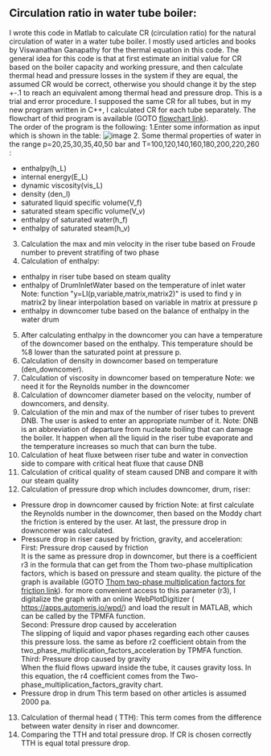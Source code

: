 ## Circulation ratio in water tube boiler:
I wrote this code in Matlab to calculate CR (circulation ratio) for the natural circulation of water in a water tube boiler. I mostly used articles and books by Viswanathan Ganapathy for the thermal equation in this code. The general idea for this code is that at first estimate an initial value for CR based on the boiler capacity and working pressure, and then calculate thermal head and pressure losses in the system if they are equal, the assumed CR would be correct, otherwise you should change it by the step +-.1 to reach an equivalent among thermal head and pressure drop. This is a trial and error procedure. I supposed the same CR for all tubes, but in my new program written in C++, I calculated CR for each tube separately. The flowchart of thid program is available (GOTO [flowchart link](https://github.com/Afsaneh-Karami/MATLAB/blob/main/CR%20calculation%20in%20water%20tube%20boiler/Folder/CR%20flowchart.pdf)).<br /> 
The order of the program is the following:
1.Enter some information as input which is shown in the table:
 ![image](https://user-images.githubusercontent.com/78735911/164958801-67bcac91-16af-4e68-a731-cc5ddc144da2.png)
2. Some thermal properties of water in the range p=20,25,30,35,40,50 bar and T=100,120,140,160,180,200,220,260 :
* enthalpy(h_L) 
* internal energy(E_L)
* dynamic viscosity(vis_L)
* density (den_l)
* saturated liquid specific volume(V_f)
* saturated steam specific volume(V_v)
* enthalpy of saturated water(h_f)
* enthalpy of saturated steam(h_v)
3. Calculation the max and min velocity in the riser tube based on Froude number to prevent stratifing of two phase
4. Calculation of enthalpy:
* enthalpy in riser tube based on steam quality
* enthalpy of DrumInletWater based on the temperature of inlet water
Note: function "y=LI(p,variable,matrix,matrix2)" is used to find y in matrix2 by linear interpolation based on variable in matrix at pressure p <br /> 
* enthalpy in downcomer tube based on the balance of enthalpy in the water drum 
5.  After calculating enthalpy in the downcomer you can have a temperature of the downcomer based on the enthalpy. This temperature should be %8 lower than the saturated point at pressure p.  
6. Calculation of density in downcomer based on temperature (den_downcomer).
7. Calculation of viscosity in downcomer based on temperature 
Note: we need it for the Reynolds number in the downcomer
8. Calculation of downcomer diameter based on the velocity, number of downcomers, and density.
9. Calculation of the min and max of the number of riser tubes to prevent DNB. The user is asked to enter an appropriate number of it.
Note: DNB is an abbreviation of departure from nucleate boiling that can damage the boiler. It happen when all the liquid in the riser tube evaporate and the temperature increases so much that can burn the tube.
10. Calculation of heat fluxe between riser tube and water in convection side to compare with critical heat fluxe that cause DNB 
11. Calculation of critical quality of steam caused DNB and compare it with our steam quality
12. Calculation of pressure drop which includes downcomer, drum, riser:
* Pressure drop in downcomer caused by friction
Note: at first calculate the Reynolds number in the downcomer, then based on the Moddy chart the friction is entered by the user. At last, the pressure drop in downcomer was calculated.
* Pressure drop in riser caused by friction, gravity, and acceleration:<br />
First: Pressure drop caused by friction<br />
It is the same as pressure drop in downcomer, but there is a coefficient r3 in the formula that can get from the Thom two-phase multiplication factors,  which is based on pressure and steam quality. the picture of the graph is available (GOTO [Thom two-phase multiplication factors for friction link](https://github.com/Afsaneh-Karami/MATLAB/blob/main/CR%20calculation%20in%20water%20tube%20boiler/Folder/Thom%20two-phase%20multiplication%20factors%20for%20friction.jpg)). for more convenient access to this parameter (r3), I digitalize the graph with an online WebPlotDigitizer ( https://apps.automeris.io/wpd/) and load the result in MATLAB, which can be called by the TPMFA function. <br />
Second: Pressure drop caused by acceleration <br />
The slipping of liquid and vapor phases regarding each other causes this pressure loss. the same as before r2 coefficient obtain from the two_phase_multiplication_factors_acceleration by TPMFA function.<br />
Third: Pressure drop caused by gravity <br /> 
When the fluid flows upward inside the tube, it causes gravity loss. In this equation, the r4 coefficient comes from the Two-phase_multiplication_factors_gravity chart.
* Pressure drop in drum
This term based on other articles is assumed 2000 pa.<br />
13. Calculation of thermal head ( TTH): This term comes from the difference between water density in riser and downcomer. 
14. Comparing the TTH and total pressure drop. If CR is chosen correctly TTH is equal total pressure drop. 




